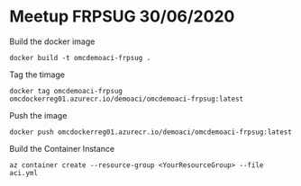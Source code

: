 # Meetup FRPSUG 30/06/2020


Build the docker image 

```
docker build -t omcdemoaci-frpsug .
```

Tag the timage 
```
docker tag omcdemoaci-frpsug omcdockerreg01.azurecr.io/demoaci/omcdemoaci-frpsug:latest
```
Push the image 
```
docker push omcdockerreg01.azurecr.io/demoaci/omcdemoaci-frpsug:latest
```

Build the Container Instance 

```
az container create --resource-group <YourResourceGroup> --file aci.yml
```